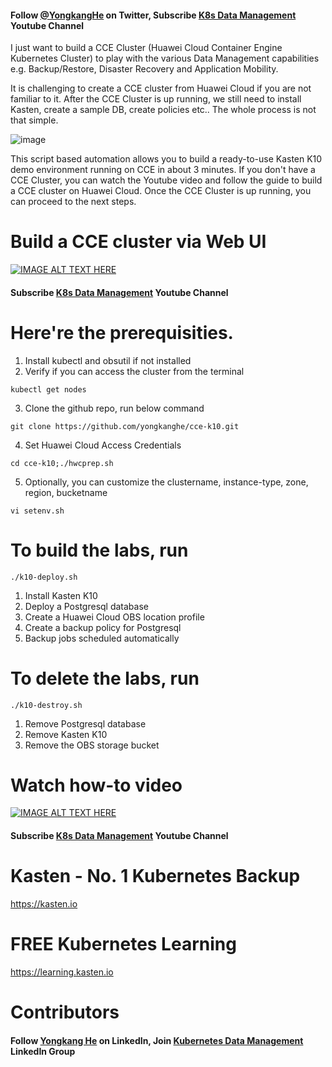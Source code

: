 
#### Follow [@YongkangHe](https://twitter.com/yongkanghe) on Twitter, Subscribe [K8s Data Management](https://www.youtube.com/channel/UCm-sw1b23K-scoVSCDo30YQ?sub_confirmation=1) Youtube Channel

I just want to build a CCE Cluster (Huawei Cloud Container Engine Kubernetes Cluster) to play with the various Data Management capabilities e.g. Backup/Restore, Disaster Recovery and Application Mobility. 

It is challenging to create a CCE cluster from Huawei Cloud if you are not familiar to it. After the CCE Cluster is up running, we still need to install Kasten, create a sample DB, create policies etc.. The whole process is not that simple.

![image](https://pbs.twimg.com/media/FMhpLEqVcAMmzyl?format=jpg&name=900x900)

This script based automation allows you to build a ready-to-use Kasten K10 demo environment running on CCE in about 3 minutes. If you don't have a CCE Cluster, you can watch the Youtube video and follow the guide to build a CCE cluster on Huawei Cloud. Once the CCE Cluster is up running, you can proceed to the next steps. 

# Build a CCE cluster via Web UI
[![IMAGE ALT TEXT HERE](https://img.youtube.com/vi/sRjsPzeDgwg/0.jpg)](https://www.youtube.com/watch?v=sRjsPzeDgwg)

#### Subscribe [K8s Data Management](https://www.youtube.com/channel/UCm-sw1b23K-scoVSCDo30YQ?sub_confirmation=1) Youtube Channel

# Here're the prerequisities. 

1. Install kubectl and obsutil if not installed
2. Verify if you can access the cluster from the terminal
````
kubectl get nodes
````
3. Clone the github repo, run below command
````
git clone https://github.com/yongkanghe/cce-k10.git
````
4. Set Huawei Cloud Access Credentials
````
cd cce-k10;./hwcprep.sh
````
5. Optionally, you can customize the clustername, instance-type, zone, region, bucketname
````
vi setenv.sh
````
# To build the labs, run 
````
./k10-deploy.sh
````
1. Install Kasten K10
2. Deploy a Postgresql database
3. Create a Huawei Cloud OBS location profile
4. Create a backup policy for Postgresql
5. Backup jobs scheduled automatically

# To delete the labs, run 
````
./k10-destroy.sh
````
1. Remove Postgresql database
2. Remove Kasten K10
3. Remove the OBS storage bucket

# Watch how-to video
[![IMAGE ALT TEXT HERE](https://img.youtube.com/vi/zoi88UvHOo0/0.jpg)](https://www.youtube.com/watch?v=zoi88UvHOo0)

#### Subscribe [K8s Data Management](https://www.youtube.com/channel/UCm-sw1b23K-scoVSCDo30YQ?sub_confirmation=1) Youtube Channel

# Kasten - No. 1 Kubernetes Backup
https://kasten.io 

# FREE Kubernetes Learning
https://learning.kasten.io 

# Contributors

#### Follow [Yongkang He](http://yongkang.cloud) on LinkedIn, Join [Kubernetes Data Management](https://www.linkedin.com/groups/13983251) LinkedIn Group
